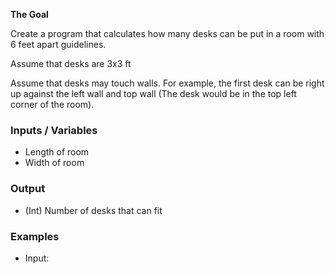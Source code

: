**The Goal**

Create a program that calculates how many desks can be put in a room with 6 feet apart guidelines.

Assume that desks are 3x3 ft


Assume that desks may touch walls. For example, the first desk can be right up against the left wall and top wall (The desk would be in the top left corner of the room).

### Inputs / Variables

 - Length of room
 - Width of room

### Output

 - (Int) Number of desks that can fit


 ### Examples

 - Input: 


